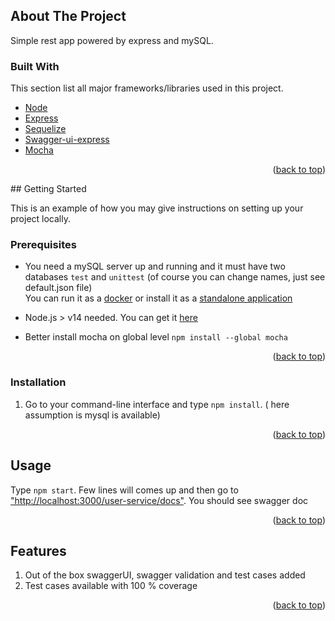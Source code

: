 <!-- ABOUT THE PROJECT -->

<div id="top"></div>

## About The Project

Simple rest app powered by express and mySQL.

<!-- GETTING STARTED -->

### Built With

This section list all major frameworks/libraries used in this project.

- [Node](https://nodejs.org)
- [Express](https://expressjs.com/)
- [Sequelize](https://sequelize.org/)
- [Swagger-ui-express](https://www.npmjs.com/package/swagger-ui-express)
- [Mocha](https://mochajs.org/)

<p align="right">(<a href="#top">back to top</a>)</p>
## Getting Started

This is an example of how you may give instructions on setting up your project locally.

### Prerequisites

- You need a mySQL server up and running and it must have two databases `test` and `unittest` (of course you can change names, just see default.json file)  
  You can run it as a [docker](https://hub.docker.com/_/mysql) or install it as a [standalone application](https://www.mysql.com/downloads/)

- Node.js > v14 needed. You can get it [here](https://nodejs.org/en/download/)
- Better install mocha on global level `npm install --global mocha`

<p align="right">(<a href="#top">back to top</a>)</p>

### Installation

1. Go to your command-line interface and type `npm install`. ( here assumption is mysql is available)

<p align="right">(<a href="#top">back to top</a>)</p>

<!-- USAGE EXAMPLES -->

## Usage

Type `npm start`. Few lines will comes up and then go to ["http://localhost:3000/user-service/docs"](http://localhost:3000/user-service/docs/#/). You should see swagger doc

<p align="right">(<a href="#top">back to top</a>)</p>

## Features

1. Out of the box swaggerUI, swagger validation and test cases added
2. Test cases available with 100 % coverage

<p align="right">(<a href="#top">back to top</a>)</p>
